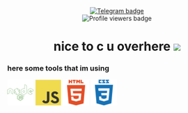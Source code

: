 <div align='center'>
  <a href='https://t.me/qw0kee'>
    <img src="https://img.shields.io/badge/telegram-black?style=for-the-badge&logo=telegram" alt="Telegram badge"/>
  </a>
</div>

<div align='center'>
  <img src="https://komarev.com/ghpvc/?username=a0kii&style=for-the-badge&color=blue" alt="Profile viewers badge"/>
</div>

<div align='center'>
  <h1>
    nice to c u overhere
    <img src="https://media.giphy.com/media/hvRJCLFzcasrR4ia7z/giphy.gif" width="30px"/>
  </h1>
</div>

### here some tools that im using

<div>
  <img src='https://github.com/devicons/devicon/blob/master/icons/nodejs/nodejs-line-wordmark.svg' width='60' height='60'/>
  <img src='https://github.com/devicons/devicon/blob/master/icons/javascript/javascript-original.svg' width='60' height='60'/>
  <img src='https://github.com/devicons/devicon/blob/master/icons/html5/html5-plain-wordmark.svg' width='60' height='60'/>
  <img src='https://github.com/devicons/devicon/blob/master/icons/css3/css3-plain-wordmark.svg' width='60' height='60'/>
</div>
